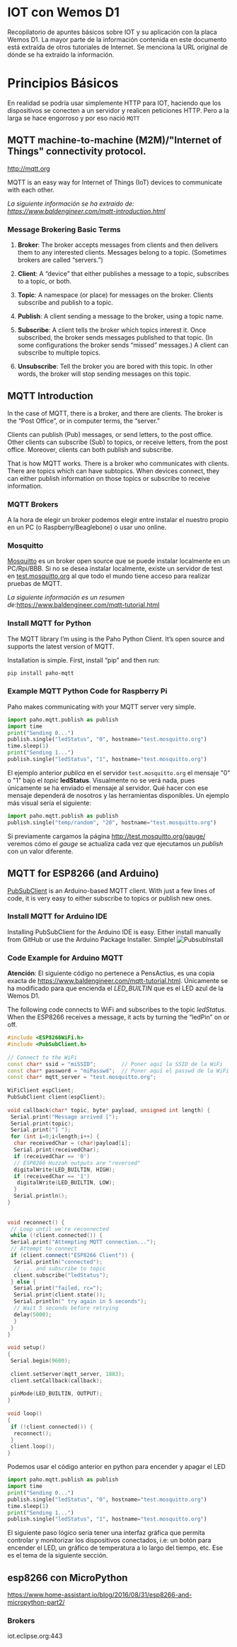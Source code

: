 # IOT con Wemos D1
Recopilatorio de apuntes básicos sobre IOT y su aplicación con la placa Wemos D1. 
La mayor parte de la información contenida en este documento está extraída de
otros tutoriales de Internet. Se menciona la URL original de dónde se ha extraído
la información.

# Principios Básicos

En realidad se podría usar simplemente HTTP para IOT, haciendo que los dispositivos
se conecten a un servidor y realicen peticiones HTTP. Pero a la larga se hace
engorroso y por eso nació ` MQTT `

## MQTT machine-to-machine (M2M)/"Internet of Things" connectivity protocol.
http://mqtt.org

MQTT is an easy way for Internet of Things (IoT) devices to communicate with each other.


_La siguiente información se ha extraído de: https://www.baldengineer.com/mqtt-introduction.html_
### Message Brokering Basic Terms

  1. **Broker**: The broker accepts messages from clients and then delivers them to any interested clients. Messages belong to a topic. (Sometimes brokers are called “servers.”)

  1. **Client**: A “device” that either publishes a message to a topic, subscribes to a topic, or both.

  1. **Topic**: A namespace (or place) for messages on the broker. Clients subscribe and publish to a topic.

  1. **Publish**: A client sending a message to the broker, using a topic name.

  1. **Subscribe**: A client tells the broker which topics interest it. Once subscribed, the broker sends messages published to that topic. (In some configurations the broker sends “missed” messages.) A client can subscribe to multiple topics.

  1. **Unsubscribe**: Tell the broker you are bored with this topic. In other words, the broker will stop sending messages on this topic.
  
## MQTT Introduction
In the case of MQTT, there is a broker, and there are clients. The broker is 
the “Post Office”, or in computer terms, the “server.”

Clients can publish (Pub) messages, or send letters, to the post office. Other 
clients can subscribe (Sub) to topics, or receive letters, from the post office. 
Moreover, clients can both publish and subscribe.

That is how MQTT works. There is a broker who communicates with clients. 
There are topics which can have subtopics. When devices connect, they can either 
publish information on those topics or subscribe to receive information.  

### MQTT Brokers
A la hora de elegir un broker podemos elegir entre instalar el nuestro propio en un PC (o Raspberry/Beaglebone) o usar uno online.

### Mosquitto
[Mosquitto](http://mosquitto.org/) es un broker open source que se puede instalar localmente en un PC/Rpi/BBB. 
Si no se desea instalar localmente, existe un servidor de test en [test.mosquitto.org](http://test.mosquitto.org/) 
al que todo el mundo tiene acceso para realizar pruebas de MQTT.

_La siguiente información es un resumen de_:https://www.baldengineer.com/mqtt-tutorial.html
### Install MQTT for Python
The MQTT library I’m using is the Paho Python Client. It’s open source and supports the latest version of MQTT.

Installation is simple. First, install “pip” and then run:
```bash
pip install paho-mqtt
```
### Example MQTT Python Code for Raspberry Pi
Paho makes communicating with your MQTT server very simple.
```python
import paho.mqtt.publish as publish
import time
print("Sending 0...")
publish.single("ledStatus", "0", hostname="test.mosquitto.org")
time.sleep(1)
print("Sending 1...")
publish.single("ledStatus", "1", hostname="test.mosquitto.org")
```

El ejemplo anterior _publica_ en el servidor `test.mosquitto.org` el mensaje "0" o "1" bajo el _topic_ __ledStatus__.
Visualmente no se verá nada, pues únicamente se ha enviado el mensaje al servidor. Qué hacer con ese mensaje
dependerá de nosotros y las herramientas disponibles. Un ejemplo más visual sería el siguiente:

```python
import paho.mqtt.publish as publish
publish.single("temp/random", "20", hostname="test.mosquitto.org")
```
Si previamente cargamos la página http://test.mosquitto.org/gauge/ veremos cómo el _gauge_ se actualiza cada vez
que ejecutamos un _publish_ con un valor diferente.

## MQTT for ESP8266 (and Arduino)
[PubSubClient](https://github.com/knolleary/pubsubclient) is an Arduino-based MQTT client. With just a few lines of code, it is very easy to either subscribe to topics or publish new ones.

### Install MQTT for Arduino IDE
Installing PubSubClient for the Arduino IDE is easy. Either install manually from GitHub or use the Arduino Package Installer. Simple!
![PubsubInstall](https://github.com/pensactius/iot_info/blob/master/assets/PubSubLibrary_Install.PNG)

### Code Example for Arduino MQTT
__Atención__: El siguiente código no pertenece a PensActius, es una copia exacta de https://www.baldengineer.com/mqtt-tutorial.html. Únicamente se ha modificado para que encienda el _LED_BUILTIN_ que es el LED azul de la Wemos D1.

The following code connects to WiFi and subscribes to the topic _ledStatus_. When the ESP8266 receives a message, it acts by turning the “ledPin” on or off.

```C++
#include <ESP8266WiFi.h>
#include <PubSubClient.h>
 
// Connect to the WiFi
const char* ssid = "miSSID";        // Poner aquí la SSID de la WiFi
const char* password = "miPasswd";  // Poner aquí el passwd de la WiFi
const char* mqtt_server = "test.mosquitto.org";
 
WiFiClient espClient;
PubSubClient client(espClient);
 
void callback(char* topic, byte* payload, unsigned int length) {
 Serial.print("Message arrived [");
 Serial.print(topic);
 Serial.print("] ");
 for (int i=0;i<length;i++) {
  char receivedChar = (char)payload[i];
  Serial.print(receivedChar);
  if (receivedChar == '0')
  // ESP8266 Huzzah outputs are "reversed"
  digitalWrite(LED_BUILTIN, HIGH);
  if (receivedChar == '1')
   digitalWrite(LED_BUILTIN, LOW);
  }
  Serial.println();
}
 
 
void reconnect() {
 // Loop until we're reconnected
 while (!client.connected()) {
 Serial.print("Attempting MQTT connection...");
 // Attempt to connect
 if (client.connect("ESP8266 Client")) {
  Serial.println("connected");
  // ... and subscribe to topic
  client.subscribe("ledStatus");
 } else {
  Serial.print("failed, rc=");
  Serial.print(client.state());
  Serial.println(" try again in 5 seconds");
  // Wait 5 seconds before retrying
  delay(5000);
  }
 }
}
 
void setup()
{
 Serial.begin(9600);
 
 client.setServer(mqtt_server, 1883);
 client.setCallback(callback);
 
 pinMode(LED_BUILTIN, OUTPUT);
}
 
void loop()
{
 if (!client.connected()) {
  reconnect();
 }
 client.loop();
}
```
Podemos usar el código anterior en python para encender y apagar el LED
```python
import paho.mqtt.publish as publish
import time
print("Sending 0...")
publish.single("ledStatus", "0", hostname="test.mosquitto.org")
time.sleep(1)
print("Sending 1...")
publish.single("ledStatus", "1", hostname="test.mosquitto.org")
```

El siguiente paso lógico sería tener una interfaz gráfica que permita controlar y monitorizar los dispositivos
conectados, i.e: un botón para encender el LED, un gráfico de temperatura a lo largo del tiempo, etc. Ese es
el tema de la siguiente sección.


## esp8266 con MicroPython
https://www.home-assistant.io/blog/2016/08/31/esp8266-and-micropython-part2/

### Brokers
iot.eclipse.org:443
